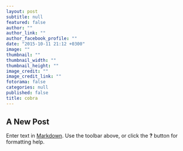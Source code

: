 ```yaml
---
layout: post
subtitle: null
featured: false
author: ""
author_link: ""
author_facebook_profile: ""
date: "2015-10-11 21:12 +0300"
image: ""
thumbnail: ""
thumbnail_width: ""
thumbnail_height: ""
image_credit: ""
image_credit_link: ""
fotorama: false
categories: null
published: false
title: cobra
---
```


## A New Post

Enter text in [Markdown](http://daringfireball.net/projects/markdown/). Use the toolbar above, or click the **?** button for formatting help.
